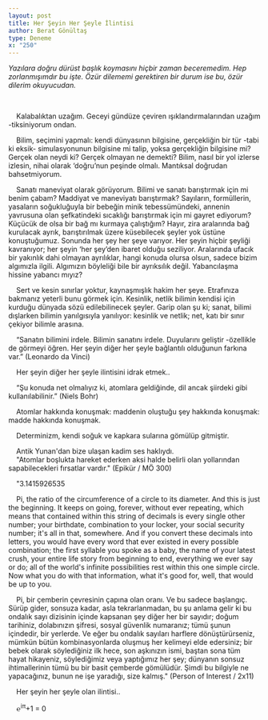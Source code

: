```yaml
---
layout: post
title: Her Şeyin Her Şeyle İlintisi
author: Berat Gönültaş
type: Deneme
x: "250"
---
```



_Yazılara doğru dürüst başlık koymasını hiçbir zaman beceremedim. Hep zorlanmışımdır bu işte. Özür dilememi gerektiren bir durum ise bu, özür dilerim okuyucudan._


<br/>

&nbsp;&nbsp;&nbsp;&nbsp;Kalabalıktan uzağım. Geceyi gündüze çeviren ışıklandırmalarından uzağım -tiksiniyorum ondan.

&nbsp;&nbsp;&nbsp;&nbsp;Bilim, seçimini yapmalı: kendi dünyasının bilgisine, gerçekliğin bir tür -tabi ki eksik- simulasyonunun bilgisine mi talip, yoksa gerçekliğin bilgisine mi? Gerçek olan neydi ki? Gerçek olmayan ne demekti? Bilim, nasıl bir yol izlerse izlesin, nihai olarak ‘doğru’nun peşinde olmalı. Mantıksal doğrudan bahsetmiyorum.

&nbsp;&nbsp;&nbsp;&nbsp;Sanatı maneviyat olarak görüyorum. Bilimi ve sanatı barıştırmak için mi benim çabam? Maddiyat ve maneviyatı barıştırmak? Sayıların, formüllerin,
 yasaların soğukluğuyla bir bebeğin minik tebessümündeki, annenin yavrusuna olan şefkatindeki sıcaklığı barıştırmak için mi gayret ediyorum? Küçücük de olsa bir bağ mı kurmaya çalıştığım? Hayır, zira aralarında bağ kurulacak ayrık, barıştırılmak üzere küsebilecek şeyler yok üstüne konuştuğumuz. Sonunda her şey her şeye varıyor. Her şeyin hiçbir şeyliği kavranıyor; her şeyin ‘her şey’den ibaret olduğu seziliyor. Aralarında ufacık bir yakınlık dahi olmayan ayrılıklar, hangi konuda olursa olsun, sadece bizim algımızla ilgili. Algımızın böyleliği bile bir ayrıksılık değil. Yabancılaşma hissine yabancı mıyız?

&nbsp;&nbsp;&nbsp;&nbsp;Sert ve kesin sınırlar yoktur, kaynaşmışlık hakim her şeye. Etrafınıza bakmanız yeterli bunu görmek için. Kesinlik, netlik bilimin kendisi için kurduğu dünyada sözü edilebilinecek şeyler. Garip olan şu ki; sanat, bilimi dışlarken bilimin yanılgısıyla yanılıyor: kesinlik ve netlik; net, katı bir sınır çekiyor bilimle arasına.

&nbsp;&nbsp;&nbsp;&nbsp;“Sanatın bilimini irdele. Bilimin sanatını irdele. Duyularını geliştir -özellikle de görmeyi öğren. Her şeyin diğer her şeyle bağlantılı olduğunun farkına var.” (Leonardo da Vinci)

&nbsp;&nbsp;&nbsp;&nbsp;Her şeyin diğer her şeyle ilintisini idrak etmek..

&nbsp;&nbsp;&nbsp;&nbsp;“Şu konuda net olmalıyız ki, atomlara geldiğinde, dil ancak şiirdeki gibi kullanılabilinir.” (Niels Bohr)

&nbsp;&nbsp;&nbsp;&nbsp;Atomlar hakkında konuşmak: maddenin oluştuğu şey hakkında konuşmak: madde hakkında konuşmak.

&nbsp;&nbsp;&nbsp;&nbsp;Determinizm, kendi soğuk ve kapkara sularına gömülüp gitmiştir.

&nbsp;&nbsp;&nbsp;&nbsp;Antik Yunan'dan bize ulaşan kadim ses haklıydı.  
&nbsp;&nbsp;&nbsp;&nbsp;"Atomlar boşlukta hareket ederken aksi halde belirli olan yollarından sapabilecekleri fırsatlar vardır." (Epikür / MÖ 300)

&nbsp;&nbsp;&nbsp;&nbsp;"3.1415926535

&nbsp;&nbsp;&nbsp;&nbsp;Pi, the ratio of the circumference of a circle to its diameter. And this is just the beginning. It keeps on going, forever, without ever repeating, which means that contained within this string of decimals is every single other number; your birthdate, combination to your locker, your social security number; it's all in that, somewhere. And if you convert these decimals into letters, you would have every word that ever existed in every possible combination; the first syllable you spoke as a baby, the name of your latest crush, your entire life story from beginning to end, everything we ever say or do; all of the world's infinite possibilities rest within this one simple circle. Now what you do with that information, what it's good for, well, that would be up to you.

&nbsp;&nbsp;&nbsp;&nbsp;Pi, bir çemberin çevresinin çapına olan oranı. Ve bu sadece başlangıç. Sürüp gider, sonsuza kadar, asla tekrarlanmadan, bu şu anlama gelir ki bu ondalık sayı dizisinin içinde kapsanan şey diğer her bir sayıdır; doğum tarihiniz, dolabınızın şifresi, sosyal güvenlik numaranız; tümü şunun içindedir, bir yerlerde. Ve eğer bu ondalık sayıları harflere dönüştürürseniz, mümkün bütün kombinasyonlarda oluşmuş her kelimeyi elde edersiniz; bir bebek olarak söylediğiniz ilk hece, son aşkınızın ismi, baştan sona tüm hayat hikayeniz, söylediğimiz veya yaptığımız her şey; dünyanın sonsuz ihtimallerinin tümü bu bir basit çemberde gömülüdür. Şimdi bu bilgiyle ne yapacağınız, bunun ne işe yaradığı, size kalmış." (Person of Interest / 2x11)

&nbsp;&nbsp;&nbsp;&nbsp;Her şeyin her şeyle olan ilintisi..

&nbsp;&nbsp;&nbsp;&nbsp;℮<sup>iπ</sup>+1 = 0
